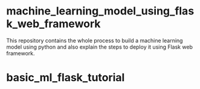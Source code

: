 # machine_learning_model_using_flask_web_framework
This repository contains the whole process to build a machine learning model using python and also explain the steps to deploy it using Flask web framework.
# basic_ml_flask_tutorial
